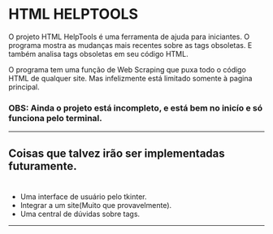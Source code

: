 # HTML HELPTOOLS


O projeto HTML HelpTools é uma ferramenta de ajuda para iniciantes. O programa mostra as mudanças mais recentes sobre as tags obsoletas. E também analisa tags obsoletas em seu código HTML.

O programa tem uma função de Web Scraping que puxa todo o código HTML de qualquer site. Mas infelizmente está limitado somente à pagina principal.


### OBS: Ainda o projeto está incompleto, e está bem no inicío e só funciona pelo terminal. 

<hr>

## Coisas que talvez irão ser implementadas futuramente.
#
<ul>
 <li>Uma interface de usuário pelo tkinter.
 <li>Integrar a um site(Muito que provavelmente).
 <li>Uma central de dúvidas sobre tags.
</ul>
<hr>
